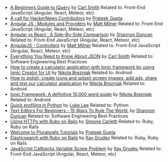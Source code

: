 - [A Beginners Guide to jQuery](http://tutorials.pluralsight.com/review/a-beginners-guide-to-jquery) by [Carl Smith](http://tutorials.pluralsight.com/user/carlsmith) Related to: Front-End JavaScript (Angular, React, Meteor, etc)
- [A call for HackerNews Contributors](http://tutorials.pluralsight.com/review/a-call-for-hackernews-contributors) by [Prateek Gupta](http://tutorials.pluralsight.com/user/prtkgpt) 
- [Angular JS : Modules and Providers](http://tutorials.pluralsight.com/review/angular-js-modules-and-providers) by [Matt Milner](http://tutorials.pluralsight.com/user/mnmilner) Related to: Front-End JavaScript (Angular, React, Meteor, etc)
- [Angular vs React : A Side-By-Side Comparison](http://tutorials.pluralsight.com/review/angular-vs-react-a-side-by-side-comparison) by [Shannon Duncan](http://tutorials.pluralsight.com/user/shadowcodex) Related to: Front-End JavaScript (Angular, React, Meteor, etc)
- [AngularJS - Controllers](http://tutorials.pluralsight.com/review/angularjs-controllers) by [Matt Milner](http://tutorials.pluralsight.com/user/mnmilner) Related to: Front-End JavaScript (Angular, React, Meteor, etc)
- [Everything You Need to Know About JSON](http://tutorials.pluralsight.com/review/everything-you-need-to-know-about-json) by [Carl Smith](http://tutorials.pluralsight.com/user/carlsmith) Related to: Software Engineering Best Practices
- [How to create a calculator application with Ionic framework by using Ionic Creator for UI](http://tutorials.pluralsight.com/review/how-to-create-a-calculator-application-with-ionic-framework-by-using-ionic-creator-for-ui) by [Nikola Breznjak](http://tutorials.pluralsight.com/user/Hitman666) Related to: Android
- [How to polish, create icons and splash screen images, add ads, share and test our calculator application](http://tutorials.pluralsight.com/review/how-to-polish-create-icons-and-splash-screen-images-add-ads-share-and-test-our-calculator-application) by [Nikola Breznjak](http://tutorials.pluralsight.com/user/Hitman666) Related to: Android
- [Ionic Framework: A definitive 10,000 word guide](http://tutorials.pluralsight.com/review/ionic-framework-a-definitive-10-000-word-guide) by [Nikola Breznjak](http://tutorials.pluralsight.com/user/Hitman666) Related to: Android
- [Quick profiling in Python](http://tutorials.pluralsight.com/review/quick-profiling-in-python) by [Luke Lee](http://tutorials.pluralsight.com/user/durden) Related to: Python
- [Text Editors For Beginners - 15 Ways To Rule The World.](http://tutorials.pluralsight.com/review/text-editors-for-beginners-15-ways-to-rule-the-world) by [Shannon Duncan](http://tutorials.pluralsight.com/user/shadowcodex) Related to: Software Engineering Best Practices
- [Using HTTPs with Ruby on Rails](http://tutorials.pluralsight.com/review/using-https-with-ruby-on-rails) by [Simone Carletti](http://tutorials.pluralsight.com/user/weppos) Related to: Ruby, Ruby on Rails
- [Welcome to Pluralsight Tutorials](http://tutorials.pluralsight.com/review/welcome-to-pluralsight-tutorials) by [Prateek Gupta](http://tutorials.pluralsight.com/user/prtkgpt) 
- [Elasticsearch with Ruby on Rails](http://tutorials.pluralsight.com/review/elasticsearch-with-ruby-on-rails) by [Itay Grudev](http://tutorials.pluralsight.com/user/itay-grudev) Related to: Ruby, Ruby on Rails
- [JavaScript Callbacks Variable Scope Problem](http://tutorials.pluralsight.com/review/javascript-callbacks-variable-scope-problem) by [Itay Grudev](http://tutorials.pluralsight.com/user/itay-grudev) Related to: Front-End JavaScript (Angular, React, Meteor, etc)